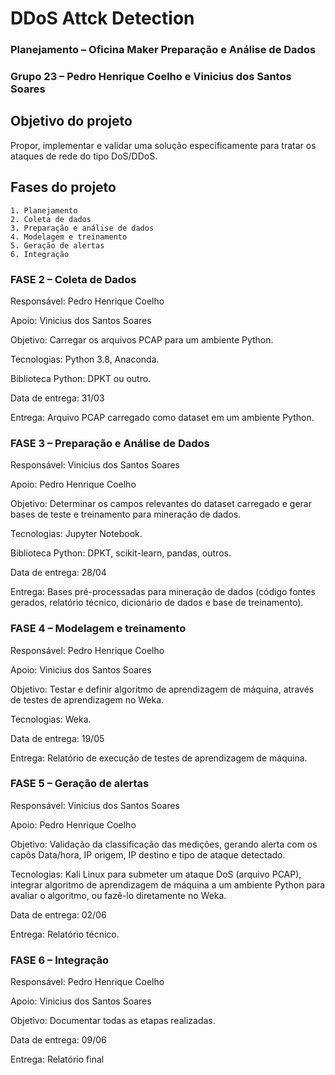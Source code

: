 # DDoS Attck Detection
### Planejamento – Oficina Maker Preparação e Análise de Dados
### Grupo 23 – Pedro Henrique Coelho e Vinicius dos Santos Soares
## Objetivo do projeto
Propor, implementar e validar uma solução especificamente para tratar os ataques de rede do tipo DoS/DDoS.
## Fases do projeto
    1. Planejamento
    2. Coleta de dados
    3. Preparação e análise de dados
    4. Modelagem e treinamento
    5. Geração de alertas
    6. Integração
### FASE 2 – Coleta de Dados
Responsável: Pedro Henrique Coelho

Apoio: Vinicius dos Santos Soares

Objetivo: Carregar os arquivos PCAP para um ambiente Python.

Tecnologias: Python 3.8, Anaconda.

Biblioteca Python: DPKT ou outro.

Data de entrega: 31/03

Entrega: Arquivo PCAP carregado como dataset em um ambiente Python.

### FASE 3 – Preparação e Análise de Dados
Responsável: Vinicius dos Santos Soares

Apoio: Pedro Henrique Coelho 

Objetivo: Determinar os campos relevantes do dataset carregado e gerar bases de teste e treinamento para mineração de dados.

Tecnologias: Jupyter Notebook.

Biblioteca Python: DPKT, scikit-learn, pandas, outros.

Data de entrega: 28/04

Entrega: Bases pré-processadas para mineração de dados (código fontes gerados, relatório técnico, dicionário de dados e base de treinamento).

### FASE 4 – Modelagem e treinamento
Responsável: Pedro Henrique Coelho

Apoio: Vinicius dos Santos Soares

Objetivo: Testar e definir algoritmo de aprendizagem de máquina, através de testes de aprendizagem no Weka.

Tecnologias: Weka.

Data de entrega: 19/05

Entrega: Relatório de execução de testes de aprendizagem de máquina.

### FASE 5 – Geração de alertas
Responsável: Vinicius dos Santos Soares 

Apoio: Pedro Henrique Coelho 

Objetivo: Validação da classificação das medições, gerando alerta com os capôs Data/hora, IP origem, IP destino e tipo de ataque detectado.

Tecnologias: Kali Linux para submeter um ataque DoS (arquivo PCAP), integrar algoritmo de aprendizagem de máquina a um ambiente Python para avaliar o algoritmo, ou fazê-lo diretamente no Weka.

Data de entrega: 02/06

Entrega: Relatório técnico.

### FASE 6 – Integração

Responsável: Pedro Henrique Coelho

Apoio: Vinicius dos Santos Soares

Objetivo: Documentar todas as etapas realizadas.

Data de entrega: 09/06

Entrega: Relatório final

